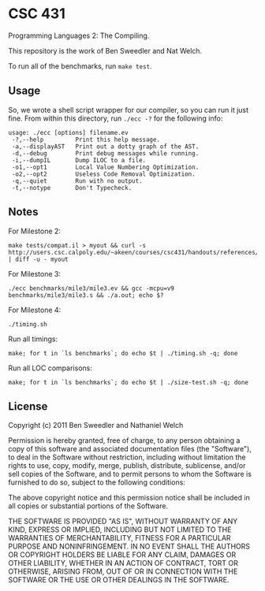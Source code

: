 # CSC 431

Programming Languages 2: The Compiling.

This repository is the work of Ben Sweedler and Nat Welch.

To run all of the benchmarks, run `make test`.

## Usage

So, we wrote a shell script wrapper for our compiler, so you can run it just fine. From within this directory, run `./ecc -?` for the following info:

    usage: ./ecc [options] filename.ev
     -?,--help         Print this help message.
     -a,--displayAST   Print out a dotty graph of the AST.
     -d,--debug        Print debug messages while running.
     -i,--dumpIL       Dump ILOC to a file.
     -o1,--opt1        Local Value Numbering Optimization.
     -o2,--opt2        Useless Code Removal Optimization.
     -q,--quiet        Run with no output.
     -t,--notype       Don't Typecheck.

## Notes

For Milestone 2:

    make tests/compat.il > myout && curl -s http://users.csc.calpoly.edu/~akeen/courses/csc431/handouts/references/compat.out | diff -u - myout

For Milestone 3:

    ./ecc benchmarks/mile3/mile3.ev && gcc -mcpu=v9 benchmarks/mile3/mile3.s && ./a.out; echo $?

For Milestone 4:

    ./timing.sh

Run all timings:

    make; for t in `ls benchmarks`; do echo $t | ./timing.sh -q; done

Run all LOC comparisons:

    make; for t in `ls benchmarks`; do echo $t | ./size-test.sh -q; done

## License

Copyright (c) 2011 Ben Sweedler and Nathaniel Welch

Permission is hereby granted, free of charge, to any person obtaining a copy
of this software and associated documentation files (the "Software"), to deal
in the Software without restriction, including without limitation the rights
to use, copy, modify, merge, publish, distribute, sublicense, and/or sell
copies of the Software, and to permit persons to whom the Software is
furnished to do so, subject to the following conditions:

The above copyright notice and this permission notice shall be included in
all copies or substantial portions of the Software.

THE SOFTWARE IS PROVIDED "AS IS", WITHOUT WARRANTY OF ANY KIND, EXPRESS OR
IMPLIED, INCLUDING BUT NOT LIMITED TO THE WARRANTIES OF MERCHANTABILITY,
FITNESS FOR A PARTICULAR PURPOSE AND NONINFRINGEMENT. IN NO EVENT SHALL THE
AUTHORS OR COPYRIGHT HOLDERS BE LIABLE FOR ANY CLAIM, DAMAGES OR OTHER
LIABILITY, WHETHER IN AN ACTION OF CONTRACT, TORT OR OTHERWISE, ARISING FROM,
OUT OF OR IN CONNECTION WITH THE SOFTWARE OR THE USE OR OTHER DEALINGS IN
THE SOFTWARE.
